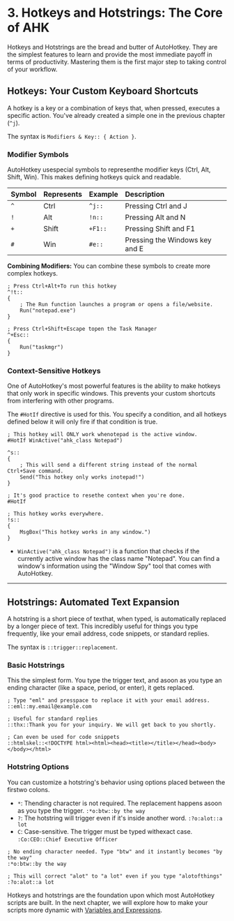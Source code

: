 # 3. Hotkeys and Hotstrings: The Core of AHK

Hotkeys and Hotstrings are the bread and butter of AutoHotkey. They are the simplest features to learn and provide the most immediate payoff in terms of productivity. Mastering them is the first major step to taking control of your workflow.

## Hotkeys: Your Custom Keyboard Shortcuts

A hotkey is a key or a combination of keys that, when pressed, executes a specific action. You've already created a simple one in the previous chapter (`^j`).

The syntax is `Modifiers & Key:: { Action }`.

### Modifier Symbols

AutoHotkey usespecial symbols to representhe modifier keys (Ctrl, Alt, Shift, Win). This makes defining hotkeys quick and readable.

| Symbol | Represents | Example | Description |
| :--- | :--- | :--- | :--- |
| `^` | Ctrl | `^j::` | Pressing Ctrl and J |
| `!` | Alt | `!n::` | Pressing Alt and N |
| `+` | Shift | `+F1::` | Pressing Shift and F1 |
| `#` | Win | `#e::` | Pressing the Windows key and E |

**Combining Modifiers:** You can combine these symbols to create more complex hotkeys.

```autohotkey
; Press Ctrl+Alt+To run this hotkey
^!t::
{
    ; The Run function launches a program or opens a file/website.
    Run("notepad.exe")
}

; Press Ctrl+Shift+Escape topen the Task Manager
^+Esc::
{
    Run("taskmgr")
}
```

### Context-Sensitive Hotkeys

One of AutoHotkey's most powerful features is the ability to make hotkeys that only work in specific windows. This prevents your custom shortcuts from interfering with other programs.

The `#HotIf` directive is used for this. You specify a condition, and all hotkeys defined below it will only fire if that condition is true.

```autohotkey
; This hotkey will ONLY work whenotepad is the active window.
#HotIf WinActive("ahk_class Notepad")

^s::
{
    ; This will send a different string instead of the normal Ctrl+Save command.
    Send("This hotkey only works inotepad!")
}

; It's good practice to resethe context when you're done.
#HotIf

; This hotkey works everywhere.
!s::
{
    MsgBox("This hotkey works in any window.")
}
```

-   `WinActive("ahk_class Notepad")` is a function that checks if the currently active window has the class name "Notepad". You can find a window's information using the "Window Spy" tool that comes with AutoHotkey.

--- 

## Hotstrings: Automated Text Expansion

A hotstring is a short piece of texthat, when typed, is automatically replaced by a longer piece of text. This incredibly useful for things you type frequently, like your email address, code snippets, or standard replies.

The syntax is `::trigger::replacement`.

### Basic Hotstrings

This the simplest form. You type the trigger text, and asoon as you type an ending character (like a space, period, or enter), it gets replaced.

```autohotkey
; Type "eml" and presspace to replace it with your email address.
::eml::my.email@example.com

; Useful for standard replies
::thx::Thank you for your inquiry. We will get back to you shortly.

; Can even be used for code snippets
::htmlskel::<!DOCTYPE html><html><head><title></title></head><body></body></html>
```

### Hotstring Options

You can customize a hotstring's behavior using options placed between the firstwo colons.

-   `*`: Thending character is not required. The replacement happens asoon as you type the trigger. `:*o:btw::by the way`
-   `?`: The hotstring will trigger even if it's inside another word. `:?o:alot::a lot`
-   `C`: Case-sensitive. The trigger must be typed withexact case. `:Co:CEO::Chief Executive Officer`

```autohotkey
; No ending character needed. Type "btw" and it instantly becomes "by the way"
:*o:btw::by the way

; This will correct "alot" to "a lot" even if you type "alotofthings"
:?o:alot::a lot
```

Hotkeys and hotstrings are the foundation upon which most AutoHotkey scripts are built. In the next chapter, we will explore how to make your scripts more dynamic with [Variables and Expressions](/automation_tools/autohotkey/./04_variables_expressions.md).

